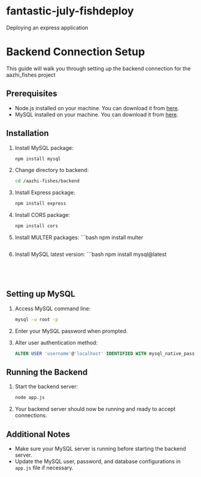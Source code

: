 # fantastic-july-fishdeploy
Deploying an express application
# Backend Connection Setup

This guide will walk you through setting up the backend connection for the aazhi_fishes project

## Prerequisites

- Node.js installed on your machine. You can download it from [here](https://nodejs.org/](https://docs.npmjs.com/downloading-and-installing-node-js-and-npm)).
- MySQL installed on your machine. You can download it from [here](https://www.mysql.com/](https://dev.mysql.com/doc/refman/8.3/en/windows-installation.html)).


## Installation

1. Install MySQL package:
    ```bash
    npm install mysql
    ```

2. Change directory to backend:
    ```bash
    cd /aazhi-fishes/backend
    ```

3. Install Express package:
    ```bash
    npm install express
    ```

4. Install CORS package:
    ```bash
    npm install cors
    ```

5. Install MULTER packages:
       ```bash
    npm install multer
    ```
6. Install MySQL latest version:
       ```bash
    npm install mysql@latest
    ```


    

## Setting up MySQL

1. Access MySQL command line:
    ```bash
    mysql -u root -p
    ```

2. Enter your MySQL password when prompted.

3. Alter user authentication method:
    ```sql
    ALTER USER 'username'@'localhost' IDENTIFIED WITH mysql_native_password BY 'password';
    ```

## Running the Backend

1. Start the backend server:
    ```bash
    node app.js
    ```

2. Your backend server should now be running and ready to accept connections.

## Additional Notes

- Make sure your MySQL server is running before starting the backend server.
- Update the MySQL user, password, and database configurations in `app.js` file if necessary.
